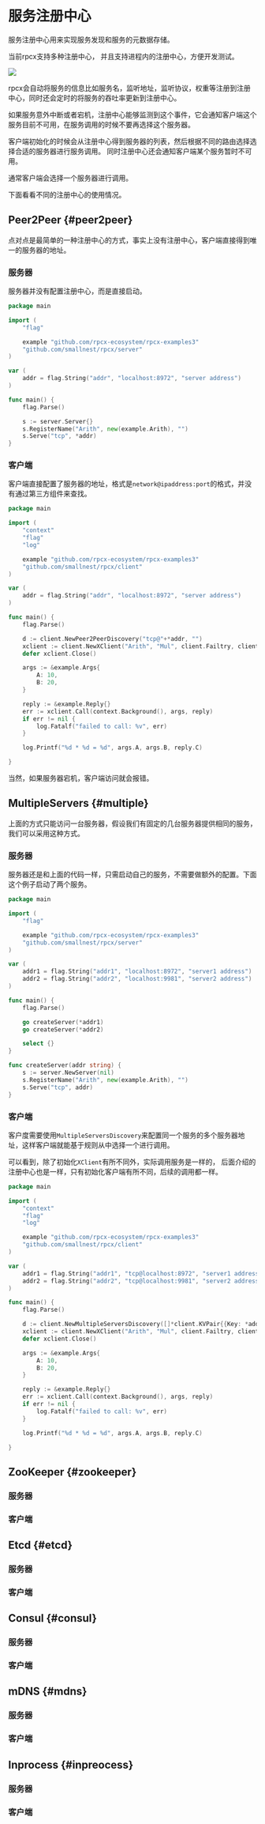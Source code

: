 # 服务注册中心
服务注册中心用来实现服务发现和服务的元数据存储。

当前rpcx支持多种注册中心， 并且支持进程内的注册中心，方便开发测试。

![](registry.png)

rpcx会自动将服务的信息比如服务名，监听地址，监听协议，权重等注册到注册中心，同时还会定时的将服务的吞吐率更新到注册中心。

如果服务意外中断或者宕机，注册中心能够监测到这个事件，它会通知客户端这个服务目前不可用，在服务调用的时候不要再选择这个服务器。

客户端初始化的时候会从注册中心得到服务器的列表，然后根据不同的路由选择选择合适的服务器进行服务调用。 同时注册中心还会通知客户端某个服务暂时不可用。

通常客户端会选择一个服务器进行调用。

下面看看不同的注册中心的使用情况。

## Peer2Peer {#peer2peer}
点对点是最简单的一种注册中心的方式，事实上没有注册中心，客户端直接得到唯一的服务器的地址。

### 服务器

服务器并没有配置注册中心，而是直接启动。

```go
package main

import (
	"flag"

	example "github.com/rpcx-ecosystem/rpcx-examples3"
	"github.com/smallnest/rpcx/server"
)

var (
	addr = flag.String("addr", "localhost:8972", "server address")
)

func main() {
	flag.Parse()

	s := server.Server{}
	s.RegisterName("Arith", new(example.Arith), "")
	s.Serve("tcp", *addr)
}
```


### 客户端

客户端直接配置了服务器的地址，格式是`network@ipaddress:port`的格式，并没有通过第三方组件来查找。

```go
package main

import (
	"context"
	"flag"
	"log"

	example "github.com/rpcx-ecosystem/rpcx-examples3"
	"github.com/smallnest/rpcx/client"
)

var (
	addr = flag.String("addr", "localhost:8972", "server address")
)

func main() {
	flag.Parse()

	d := client.NewPeer2PeerDiscovery("tcp@"+*addr, "")
	xclient := client.NewXClient("Arith", "Mul", client.Failtry, client.RandomSelect, d, client.DefaultOption)
	defer xclient.Close()

	args := &example.Args{
		A: 10,
		B: 20,
	}

	reply := &example.Reply{}
	err := xclient.Call(context.Background(), args, reply)
	if err != nil {
		log.Fatalf("failed to call: %v", err)
	}

	log.Printf("%d * %d = %d", args.A, args.B, reply.C)

}
```

当然，如果服务器宕机，客户端访问就会报错。

## MultipleServers {#multiple}

上面的方式只能访问一台服务器，假设我们有固定的几台服务器提供相同的服务，我们可以采用这种方式。

### 服务器

服务器还是和上面的代码一样，只需启动自己的服务，不需要做额外的配置。下面这个例子启动了两个服务。

```go
package main

import (
	"flag"

	example "github.com/rpcx-ecosystem/rpcx-examples3"
	"github.com/smallnest/rpcx/server"
)

var (
	addr1 = flag.String("addr1", "localhost:8972", "server1 address")
	addr2 = flag.String("addr2", "localhost:9981", "server2 address")
)

func main() {
	flag.Parse()

	go createServer(*addr1)
	go createServer(*addr2)

	select {}
}

func createServer(addr string) {
	s := server.NewServer(nil)
	s.RegisterName("Arith", new(example.Arith), "")
	s.Serve("tcp", addr)
}
```

### 客户端

客户度需要使用`MultipleServersDiscovery`来配置同一个服务的多个服务器地址，这样客户端就能基于规则从中选择一个进行调用。

可以看到，除了初始化`XClient`有所不同外，实际调用服务是一样的， 后面介绍的注册中心也是一样，只有初始化客户端有所不同，后续的调用都一样。

```go
package main

import (
	"context"
	"flag"
	"log"

	example "github.com/rpcx-ecosystem/rpcx-examples3"
	"github.com/smallnest/rpcx/client"
)

var (
	addr1 = flag.String("addr1", "tcp@localhost:8972", "server1 address")
	addr2 = flag.String("addr2", "tcp@localhost:9981", "server2 address")
)

func main() {
	flag.Parse()

	d := client.NewMultipleServersDiscovery([]*client.KVPair{{Key: *addr1}, {Key: *addr2}})
	xclient := client.NewXClient("Arith", "Mul", client.Failtry, client.RandomSelect, d, client.DefaultOption)
	defer xclient.Close()

	args := &example.Args{
		A: 10,
		B: 20,
	}

	reply := &example.Reply{}
	err := xclient.Call(context.Background(), args, reply)
	if err != nil {
		log.Fatalf("failed to call: %v", err)
	}

	log.Printf("%d * %d = %d", args.A, args.B, reply.C)

}
```

## ZooKeeper {#zookeeper}

### 服务器


### 客户端

## Etcd {#etcd}

### 服务器


### 客户端

## Consul {#consul}

### 服务器


### 客户端

## mDNS {#mdns}

### 服务器


### 客户端


## Inprocess {#inpreocess}

### 服务器


### 客户端



